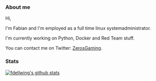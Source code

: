 ### About me

Hi,

I'm Fabian and I'm employed as a full time linux systemadministrator.

I'm currently working on Python, Docker and Red Team stuff.

You can contact me on Twitter: [ZerosGaming](https://twitter.com/ZerosGaming).

### Stats

[![fdellwing's github stats](https://github-readme-stats.vercel.app/api?username=fdellwing&hide=stars&show_icons=true&include_all_commits=true)](https://github.com/anuraghazra/github-readme-stats)

<!--
**fdellwing/fdellwing** is a ✨ _special_ ✨ repository because its `README.md` (this file) appears on your GitHub profile.

Here are some ideas to get you started:

- 🔭 I’m currently working on ...
- 🌱 I’m currently learning ...
- 👯 I’m looking to collaborate on ...
- 🤔 I’m looking for help with ...
- 💬 Ask me about ...
- 📫 How to reach me: ...
- 😄 Pronouns: ...
- ⚡ Fun fact: ...
-->
